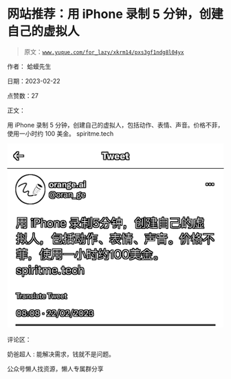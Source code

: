 # 网站推荐：用 iPhone 录制 5 分钟，创建自己的虚拟人

> 原文：[`www.yuque.com/for_lazy/xkrm14/pxs3gf1ndg8l04yx`](https://www.yuque.com/for_lazy/xkrm14/pxs3gf1ndg8l04yx)

作者： 蛤蟆先生

日期：2023-02-22

点赞数：27

正文：

用 iPhone 录制 5 分钟，创建自己的虚拟人，包括动作、表情、声音。价格不菲，使用一小时约 100 美金。 spiritme.tech

![](img/be257c0ed416ffb4571b64d90193ef5b.png)  

评论区：

奶爸超人 : 能解决需求，钱就不是问题。

公众号懒人找资源，懒人专属群分享

